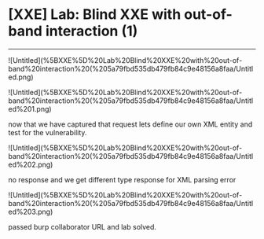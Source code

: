 # [XXE] Lab: Blind XXE with out-of-band interaction (1)

---

![Untitled](%5BXXE%5D%20Lab%20Blind%20XXE%20with%20out-of-band%20interaction%20(%205a79fbd535db479fb84c9e48156a8faa/Untitled.png)

![Untitled](%5BXXE%5D%20Lab%20Blind%20XXE%20with%20out-of-band%20interaction%20(%205a79fbd535db479fb84c9e48156a8faa/Untitled%201.png)

now that we have captured that request lets define our own XML entity and test for the vulnerability. 

![Untitled](%5BXXE%5D%20Lab%20Blind%20XXE%20with%20out-of-band%20interaction%20(%205a79fbd535db479fb84c9e48156a8faa/Untitled%202.png)

no response and we get different type response for XML parsing error

![Untitled](%5BXXE%5D%20Lab%20Blind%20XXE%20with%20out-of-band%20interaction%20(%205a79fbd535db479fb84c9e48156a8faa/Untitled%203.png)

passed burp collaborator URL and lab solved.